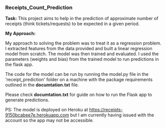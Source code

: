 ### Receipts_Count_Prediction

**Task:** 
This project aims to help in the prediction of approximate number of receipts (think tickets/requests) to be expected in a given period.

**My Approach:**

My approach to solving the problem was to treat it as a regression problem. I extracted features from the data
provided and built a linear regression model from scratch. The model was then trained and evaluated.
I used the parameters (weights and bias) from the trained model to run predictions in the flask app.

The code for the model can be run by running the model.py file in the 'receipt_prediction' folder on a machine with the
package requirements outlined in the **documtation.txt** file. 

Please check **documtation.txt** for guide on how to run the Flask app to generate predictions.

PS: The model is deployed on Heroku at https://receipts-9150bcabee7e.herokuapp.com but I am currently having issued with the account so the app may not be accessible.



